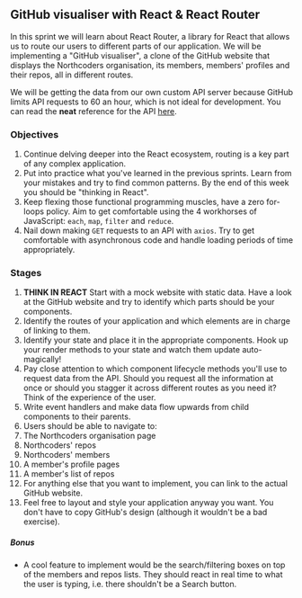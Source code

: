 ## GitHub visualiser with React & React Router

In this sprint we will learn about React Router, a library for React that allows us to route our users to different parts of our application. We will be implementing a "GitHub visualiser", a clone of the GitHub website that displays the Northcoders organisation, its members, members' profiles and their repos, all in different routes.

We will be getting the data from our own custom API server because GitHub limits API requests to 60 an hour, which is not ideal for development. You can read the **neat** reference for the API [here](https://northcoders-github-api.herokuapp.com/).

### Objectives

1. Continue delving deeper into the React ecosystem, routing is a key part of any complex application.
2. Put into practice what you've learned in the previous sprints. Learn from your mistakes and try to find common patterns. By the end of this week you should be "thinking in React".
3. Keep flexing those functional programming muscles, have a zero for-loops policy. Aim to get comfortable using the 4 workhorses of JavaScript: `each`, `map`, `filter` and `reduce`.
4. Nail down making `GET` requests to an API with `axios`. Try to get comfortable with asynchronous code and handle loading periods of time appropriately.

### Stages

1. **THINK IN REACT** Start with a mock website with static data. Have a look at the GitHub website and try to identify which parts should be your components.
2. Identify the routes of your application and which elements are in charge of linking to them.
3. Identify your state and place it in the appropriate components. Hook up your render methods to your state and watch them update auto-magically!
4. Pay close attention to which component lifecycle methods you'll use to request data from the API. Should you request all the information at once or should you stagger it across different routes as you need it? Think of the experience of the user.
5. Write event handlers and make data flow upwards from child components to their parents.
6. Users should be able to navigate to:
  1. The Northcoders organisation page
  2. Northcoders' repos
  3. Northcoders' members
  4. A member's profile pages
  5. A member's list of repos
  6. For anything else that you want to implement, you can link to the actual GitHub website.
7. Feel free to layout and style your application anyway you want. You don't have to copy GitHub's design (although it wouldn't be a bad exercise).

##### Bonus

- A cool feature to implement would be the search/filtering boxes on top of the members and repos lists. They should react in real time to what the user is typing, i.e. there shouldn't be a Search button.
